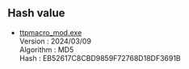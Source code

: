 ## Hash value

  - [ttpmacro_mod.exe](https://github.com/hkanou/ttpmacro/raw/main/Release/ttpmacro_mod.exe)  
    Version   : 2024/03/09  
    Algorithm : MD5  
    Hash      : EB52617C8CBD9859F72768D18DF3691B
